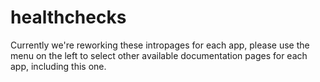 # healthchecks

Currently we're reworking these intropages for each app, please use the menu on the left to select other available documentation pages for each app, including this one.
